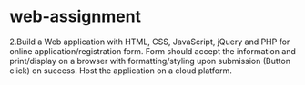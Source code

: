 # web-assignment
 2.Build a Web application with HTML, CSS, JavaScript, jQuery and PHP for online application/registration form. Form should accept the information and print/display on a browser with formatting/styling upon submission (Button click) on success. Host the application on a cloud platform.
